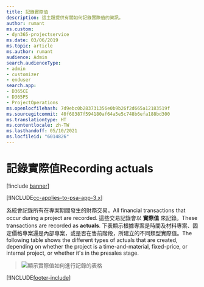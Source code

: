 ```yaml
---
title: 記錄實際值
description: 這主題提供有關如何記錄實際值的資訊。
author: rumant
ms.custom:
- dyn365-projectservice
ms.date: 03/06/2019
ms.topic: article
ms.author: rumant
audience: Admin
search.audienceType:
- admin
- customizer
- enduser
search.app:
- D365CE
- D365PS
- ProjectOperations
ms.openlocfilehash: 7d9ebc0b283731356e0b9b26f2d665a12183519f
ms.sourcegitcommit: 40f68387f594180af64a5e5c748b6efa188bd300
ms.translationtype: HT
ms.contentlocale: zh-TW
ms.lasthandoff: 05/10/2021
ms.locfileid: "6014826"
---
```

# <a name="recording-actuals"></a><span data-ttu-id="ee24d-103">記錄實際值</span><span class="sxs-lookup"><span data-stu-id="ee24d-103">Recording actuals</span></span> 

[!include [banner](../includes/psa-now-project-operations.md)]

[!INCLUDE[cc-applies-to-psa-app-3.x](../includes/cc-applies-to-psa-app-3x.md)]

<span data-ttu-id="ee24d-104">系統會記錄所有在專案期間發生的財務交易。</span><span class="sxs-lookup"><span data-stu-id="ee24d-104">All financial transactions that occur during a project are recorded.</span></span> <span data-ttu-id="ee24d-105">這些交易記錄會以 **實際值** 來記錄。</span><span class="sxs-lookup"><span data-stu-id="ee24d-105">These transactions are recorded as **actuals**.</span></span> <span data-ttu-id="ee24d-106">下表顯示根據專案是時間及材料專案、固定價格專案還是內部專案，或是否在售前階段，所建立的不同類型實際值。</span><span class="sxs-lookup"><span data-stu-id="ee24d-106">The following table shows the different types of actuals that are created, depending on whether the project is a time-and-material, fixed-price, or internal project, or whether it's in the presales stage.</span></span>

> ![顯示實際值如何進行記錄的表格](media/advanced-table2.png)


[!INCLUDE[footer-include](../includes/footer-banner.md)]